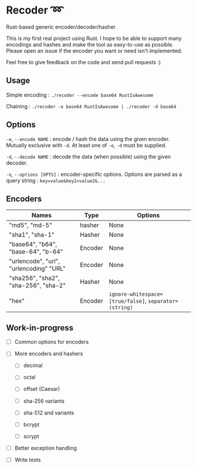 #  Recoder :loop:
Rust-based generic encoder/decoder/hasher 

This is my first real project using Rust. I hope to be able to support many encodings and hashes and make the tool as easy-to-use as possible. Please open an issue if the encoder you want or need isn't implemented.

Feel free to give feedback on the code and send pull requests :)


## Usage

Simple encoding :
`./recoder --encode base64 RustIsAwesome` 

Chaining :
`./recoder -e base64 RustIsAwesome | ./recoder -d base64`

## Options

`-e`, `--encode NAME` : encode / hash the data using the given encoder. Mutually exclusive with `-d`. At least one of `-e`, `-d` must be supplied.

`-d`, `--decode NAME` : decode the data (when possible) using the given decoder.

`-o`, `--options [OPTS]` : encoder-specific options. Options are parsed as a query string : `key=value&key2=value2&...`

## Encoders

| Names | Type | Options |
|-------|---------|-------------|
|"md5", "md-5" | hasher | None |
|"sha1", "sha-1" | Hasher | None |
|"base64", "b64", "base-64", "b-64"| Encoder | None |
|"urlencode", "url", "urlencoding" "URL" | Encoder | None |
|"sha256", "sha2", "sha-256", "sha-2" | Hasher | None |
|"hex" | Encoder | `ignore-whitespace=[true/false]`, `separator=(string)`  |

## Work-in-progress

- [ ] Common options for encoders

- [ ] More encoders and hashers 

    - [ ] decimal

    - [ ] octal

    - [ ] offset (Caesar)

    - [ ] sha-256 variants

    - [ ] sha-512 and variants

    - [ ] bcrypt

    - [ ] scrypt

- [ ] Better exception handling

- [ ] Write tests